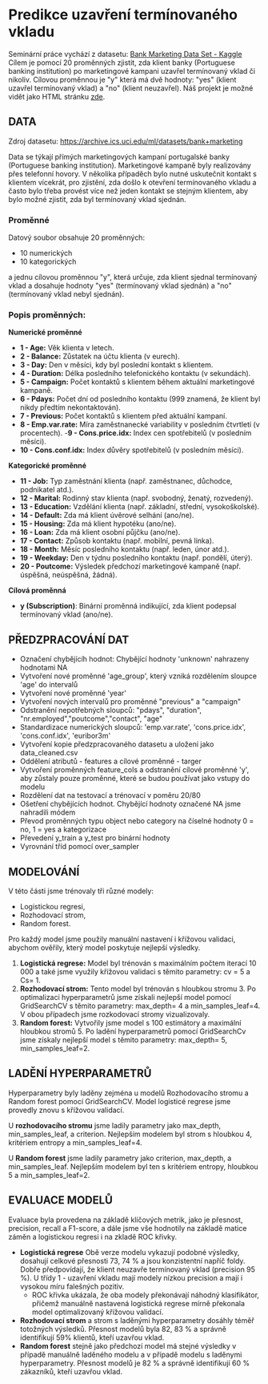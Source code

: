 # Predikce uzavření termínovaného vkladu
 Seminární práce vychází z datasetu: [Bank Marketing Data Set - Kaggle](https://www.kaggle.com/datasets/alexkataev/bank-marketing-data-set) Cílem je pomocí 20 proměnných zjistit, zda klient banky (Portuguese banking institution) po marketingové kampani uzavřel termínovaný vklad či nikoliv. Cílovou proměnnou je "y" která má dvě hodnoty: "yes" (klient uzavřel termínovaný vklad) a "no" (klient neuzavřel).
 Náš projekt je možné vidět jako HTML stránku [zde](https://rawcdn.githack.com/mrastikova/term-deposit-prediction/7b82010c37aef01892e851dc2b8f2e532719de9a/Bankovnidata.html). 

## DATA 
Zdroj datasetu: https://archive.ics.uci.edu/ml/datasets/bank+marketing

Data se týkají přímých marketingových kampaní portugalské banky (Portuguese banking institution). Marketingové kampaně byly realizovány přes telefonní hovory. V několika případěch bylo nutné uskutečnit kontakt s klientem vícekrát, pro zjistění, zda došlo k otevření termínovaného vkladu a často bylo třeba provést více než jeden kontakt se stejným klientem, aby bylo možné zjistit, zda byl termínovaný vklad sjednán. 

### Proměnné
Datový soubor obsahuje 20 proměnných: 
- 10 numerických 
- 10 kategorických 
  
a jednu cílovou proměnnou "y", která určuje, zda klient sjednal termínovaný vklad a dosahuje hodnoty "yes" (termínovaný vklad sjednán) a "no" (termínovaný vklad nebyl sjednán).

### Popis proměnných:
**Numerické proměnné**
- **1 - Age:** Věk klienta v letech.
- **2 - Balance:** Zůstatek na účtu klienta (v eurech).
- **3 - Day:** Den v měsíci, kdy byl poslední kontakt s klientem.
- **4 - Duration:** Délka posledního telefonického kontaktu (v sekundách).
- **5 - Campaign:** Počet kontaktů s klientem během aktuální marketingové kampaně.
- **6 - Pdays:** Počet dní od posledního kontaktu (999 znamená, že klient byl nikdy předtím nekontaktován).
- **7 - Previous:** Počet kontaktů s klientem před aktuální kampaní.
- **8 - Emp.var.rate:** Míra zaměstnanecké variability v posledním čtvrtletí (v procentech).
-**9 - Cons.price.idx:** Index cen spotřebitelů (v posledním měsíci).
- **10 - Cons.conf.idx:** Index důvěry spotřebitelů (v posledním měsíci).

**Kategorické proměnné**
- **11 - Job:** Typ zaměstnání klienta (např. zaměstnanec, důchodce, podnikatel atd.).
- **12 - Marital:** Rodinný stav klienta (např. svobodný, ženatý, rozvedený).
- **13 - Education:** Vzdělání klienta (např. základní, střední, vysokoškolské).
- **14 - Default:** Zda má klient úvěrové selhání (ano/ne).
- **15 - Housing:** Zda má klient hypotéku (ano/ne).
- **16 - Loan:** Zda má klient osobní půjčku (ano/ne).
- **17 - Contact:** Způsob kontaktu (např. mobilní, pevná linka).
- **18 - Month:** Měsíc posledního kontaktu (např. leden, únor atd.).
- **19 - Weekday:** Den v týdnu posledního kontaktu (např. pondělí, úterý).
- **20 - Poutcome:** Výsledek předchozí marketingové kampaně (např. úspěšná, neúspěšná, žádná).

**Cílová proměnná**
- **y (Subscription)**:  Binární proměnná indikující, zda klient podepsal termínovaný vklad (ano/ne).


## PŘEDZPRACOVÁNÍ DAT
- Označení chybějícíh hodnot: Chybějící hodnoty 'unknown' nahrazeny hodnotami NA
- Vytvoření nové proměnné 'age_group', který vzniká rozdělením sloupce 'age' do intervalů
- Vytvoření nové proměnné 'year'
- Vytvoření nových intervalů pro proměnné "previous" a "campaign"
- Odstranění nepotřebných sloupců: "pdays", "duration", "nr.employed","poutcome","contact", "age"
- Standardizace numerických sloupců: 'emp.var.rate', 'cons.price.idx', 'cons.conf.idx', 'euribor3m'
- Vytvoření kopie předzpracovaného datasetu a uložení jako data_cleaned.csv
- Oddělení atributů - features a cílové proměnné - targer
- Vytvoření proměnných feature_cols a odstranění cílové proměnné 'y', aby zůstaly pouze proměnné, které se budou používat jako vstupy do modelu
- Rozdělení dat na testovací a trénovací v poměru 20/80
- Ošetření chybějících hodnot. Chybějící hodnoty označené NA jsme nahradili módem
- Převod proměnných typu object nebo category na číselné hodnoty 0 = no, 1 = yes a kategorizace
- Převedení y_train a y_test pro binární hodnoty
- Vyrovnání tříd pomocí over_sampler

## MODELOVÁNÍ
V této části jsme trénovaly tři různé modely: 
- Logistickou regresi, 
- Rozhodovací strom, 
- Random forest. 
  
Pro každý model jsme použily manuální nastavení i křížovou validaci, abychom ověřily, který model poskytuje nejlepší výsledky.

1. **Logistická regrese:** Model byl trénován s maximálním počtem iterací 10 000 a také jsme využily křížovou validaci s těmito parametry: cv = 5 a Cs= 1.
2. **Rozhodovací strom:** Tento model byl trénován s hloubkou stromu 3. Po optimalizaci hyperparametrů jsme získali nejlepší model pomocí GridSearchCV s těmito parametry: max_depth= 4 a min_samples_leaf=4. V obou případech jsme rozkodovací stromy vizualizovaly. 
3. **Random forest:** Vytvořily jsme model s 100 estimátory a maximální hloubkou stromů 5. Po ladění hyperparametrů pomocí GridSearchCv jsme získaly nejlepší model s těmito parametry: max_depth= 5, min_samples_leaf=2.

## LADĚNÍ HYPERPARAMETRŮ
Hyperparametry byly laděny zejména u modelů Rozhodovacího stromu a Random forest pomocí GridSearchCV. Model logisticé regrese jsme provedly znovu s křížovou validací.

U **rozhodovacího stromu** jsme ladily parametry jako max_depth, min_samples_leaf, a criterion. Nejlepším modelem byl strom s hloubkou 4, kritériem entropy a min_samples_leaf=4.

U **Random forest** jsme ladily parametry jako criterion, max_depth, a min_samples_leaf. Nejlepším modelem byl ten s kritériem entropy, hloubkou 5 a min_samples_leaf=2.

## EVALUACE MODELŮ
Evaluace byla provedena na základě klíčových metrik, jako je přesnost, precision, recall a F1-score, a dále jsme vše hodnotily na základě matice záměn a logistickou regresi i na zkladě ROC křivky.

- **Logistická regrese** Obě verze modelu vykazují podobné výsledky,  dosahují celkové přesnosti 73, 74 % a jsou konzistentní napříč foldy. Dobře předpovídají, že klient neuzavře termínovaný vklad (precision 95 %). U třídy 1 - uzavření vkladu mají modely nízkou precision a mají i vysokou míru falešných pozitiv.
  - ROC křivka ukázala, že oba modely překonávají náhodný klasifikátor, přičemž manuálně nastavená logistická regrese mírně překonala model optimalizovaný křížovou validací.
- **Rozhodovací strom** a strom s laděnými hyperparametry dosáhly téměř totožných výsledků. Přesnost modelů byla 82, 83 % a správně identifikují 59% klientů, kteří uzavřou vklad.
- **Random forest** stejně jako předchozí model má stejné výsledky v případě manuálně laděného modelu a v případě modelu s laděnymi hyperparametry. Přesnost modelů je 82 % a správně identifikují 60 % zákazníků, kteří uzavřou vklad.
